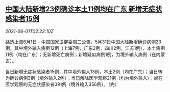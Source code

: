 <!--1622514662000-->
[中国大陆新增23例确诊本土11例均在广东 新增无症状感染者15例](https://cn.reuters.com/article/china-covid-new-infections-0601-idCNKCS2DD25I)
------

<div><i>2021-06-01T02:22:10Z</i></div><p>路透上海6月1日 - 中国国家卫健委周二公告，5月31日中国大陆新增确诊病例23例，其中境外输入病例12例（上海7例，广东2例，四川2例，江苏1例），本土病例11例（均在广东）；无新增死亡病例；新增疑似病例1例，为境外输入病例（在内蒙古）。</p><p>当日新增无症状感染者15例，其中境外输入13例，本土2例（均在广东）；当日转为确诊病例3例（境外输入2例）；当日解除医学观察21例（均为境外输入）；尚在医学观察的无症状感染者391例（境外输入356例）。（完）</p>
